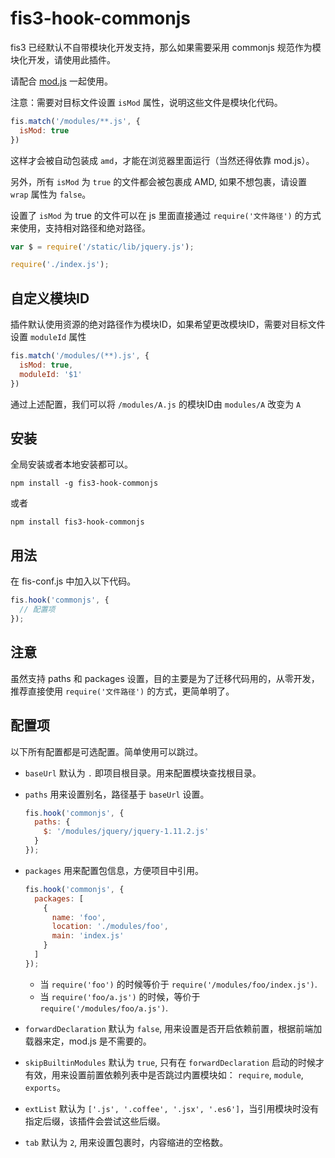 # fis3-hook-commonjs

fis3 已经默认不自带模块化开发支持，那么如果需要采用 commonjs 规范作为模块化开发，请使用此插件。

请配合 [mod.js](https://github.com/fex-team/mod/blob/master/mod.js) 一起使用。

注意：需要对目标文件设置 `isMod` 属性，说明这些文件是模块化代码。


```js
fis.match('/modules/**.js', {
  isMod: true
})
``` 

这样才会被自动包装成 `amd`，才能在浏览器里面运行（当然还得依靠 mod.js）。

另外，所有 `isMod` 为 `true` 的文件都会被包裹成 AMD, 如果不想包裹，请设置  `wrap` 属性为 `false`。

设置了 `isMod` 为 true 的文件可以在 js 里面直接通过 `require('文件路径')` 的方式来使用，支持相对路径和绝对路径。

```js
var $ = require('/static/lib/jquery.js');

require('./index.js');
```

## 自定义模块ID

插件默认使用资源的绝对路径作为模块ID，如果希望更改模块ID，需要对目标文件设置 `moduleId` 属性

```js
fis.match('/modules/(**).js', {
  isMod: true,
  moduleId: '$1'
})
``` 

通过上述配置，我们可以将 `/modules/A.js` 的模块ID由 `modules/A` 改变为 `A`

## 安装

全局安装或者本地安装都可以。

```
npm install -g fis3-hook-commonjs
```

或者

```
npm install fis3-hook-commonjs
```

## 用法

在 fis-conf.js 中加入以下代码。


```js
fis.hook('commonjs', {
  // 配置项
});
```

## 注意

虽然支持 paths 和 packages 设置，目的主要是为了迁移代码用的，从零开发，推荐直接使用 `require('文件路径')` 的方式，更简单明了。

## 配置项

以下所有配置都是可选配置。简单使用可以跳过。

* `baseUrl` 默认为 `.` 即项目根目录。用来配置模块查找根目录。
* `paths` 用来设置别名，路径基于 `baseUrl` 设置。
  
  ```js
  fis.hook('commonjs', {
    paths: {
      $: '/modules/jquery/jquery-1.11.2.js'
    }
  });
  ```
* `packages` 用来配置包信息，方便项目中引用。
  
  ```js
  fis.hook('commonjs', {
    packages: [
      {
        name: 'foo',
        location: './modules/foo',
        main: 'index.js'
      }
    ]
  });
  ```

  * 当 `require('foo')` 的时候等价于 `require('/modules/foo/index.js')`.
  * 当 `require('foo/a.js')` 的时候，等价于 `require('/modules/foo/a.js')`.
* `forwardDeclaration` 默认为 `false`, 用来设置是否开启依赖前置，根据前端加载器来定，mod.js 是不需要的。
* `skipBuiltinModules` 默认为 `true`, 只有在 `forwardDeclaration` 启动的时候才有效，用来设置前置依赖列表中是否跳过内置模块如： `require`, `module`, `exports`。
* `extList` 默认为 `['.js', '.coffee', '.jsx', '.es6']`，当引用模块时没有指定后缀，该插件会尝试这些后缀。
* `tab` 默认为 `2`, 用来设置包裹时，内容缩进的空格数。
